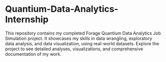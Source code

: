# Quantium-Data-Analytics-Internship
This repository contains my completed Forage Quantium Data Analytics Job Simulation project. It showcases my skills in data wrangling, exploratory data analysis, and data visualization, using real-world datasets. Explore the project to see detailed analyses, visualizations, and comprehensive documentation of my work. 
